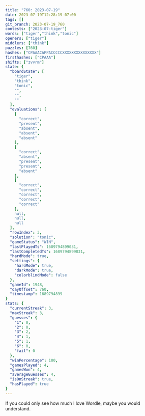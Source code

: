 ```yaml
---
title: "760: 2023-07-19"
date: 2023-07-19T12:28:19-07:00
tags: []
git_branch: 2023-07-19_760
contests: ["2023-07-tiger"]
words: ["tiger","think","tonic"]
openers: ["tiger"]
middlers: ["think"]
puzzles: [760]
hashes: ["CPAAACAPPACCCCCXXXXXXXXXXXXXXX"]
firsthashes: ["CPAAA"]
shifts: ["zvvrm"]
state: {
  "boardState": [
    "tiger",
    "think",
    "tonic",
    "",
    "",
    ""
  ],
  "evaluations": [
    [
      "correct",
      "present",
      "absent",
      "absent",
      "absent"
    ],
    [
      "correct",
      "absent",
      "present",
      "present",
      "absent"
    ],
    [
      "correct",
      "correct",
      "correct",
      "correct",
      "correct"
    ],
    null,
    null,
    null
  ],
  "rowIndex": 3,
  "solution": "tonic",
  "gameStatus": "WIN",
  "lastPlayedTs": 1689794899031,
  "lastCompletedTs": 1689794899031,
  "hardMode": true,
  "settings": {
    "hardMode": true,
    "darkMode": true,
    "colorblindMode": false
  },
  "gameId": 1948,
  "dayOffset": 760,
  "timestamp": 1689794899
}
stats: {
  "currentStreak": 3,
  "maxStreak": 3,
  "guesses": {
    "1": 0,
    "2": 0,
    "3": 2,
    "4": 1,
    "5": 1,
    "6": 0,
    "fail": 0
  },
  "winPercentage": 100,
  "gamesPlayed": 4,
  "gamesWon": 4,
  "averageGuesses": 4,
  "isOnStreak": true,
  "hasPlayed": true
}
---
```

<!-- more -->
If you could only see how much I love Wordle, maybe you would understand. 
